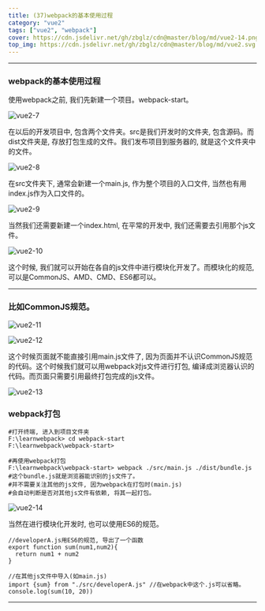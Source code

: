 ```yaml
---
title: (37)webpack的基本使用过程
category: "vue2"
tags: ["vue2", "webpack"]
cover: https://cdn.jsdelivr.net/gh/zbglz/cdn@master/blog/md/vue2-14.png
top_img: https://cdn.jsdelivr.net/gh/zbglz/cdn@master/blog/md/vue2.svg
---
```


***

### webpack的基本使用过程

使用webpack之前, 我们先新建一个项目。webpack-start。

![vue2-7](https://cdn.jsdelivr.net/gh/zbglz/cdn@master/blog/md/vue2-7.png)

在以后的开发项目中, 包含两个文件夹。src是我们开发时的文件夹, 包含源码。而dist文件夹是, 存放打包生成的文件。我们发布项目到服务器的, 就是这个文件夹中的文件。

![vue2-8](https://cdn.jsdelivr.net/gh/zbglz/cdn@master/blog/md/vue2-8.png)

在src文件夹下, 通常会新建一个main.js, 作为整个项目的入口文件, 当然也有用index.js作为入口文件的。

![vue2-9](https://cdn.jsdelivr.net/gh/zbglz/cdn@master/blog/md/vue2-9.png)

当然我们还需要新建一个index.html, 在平常的开发中, 我们还需要去引用那个js文件。

![vue2-10](https://cdn.jsdelivr.net/gh/zbglz/cdn@master/blog/md/vue2-10.png)

这个时候, 我们就可以开始在各自的js文件中进行模块化开发了。而模块化的规范, 可以是CommonJS、AMD、CMD、ES6都可以。

***

### 比如CommonJS规范。

![vue2-11](https://cdn.jsdelivr.net/gh/zbglz/cdn@master/blog/md/vue2-11.png)

![vue2-12](https://cdn.jsdelivr.net/gh/zbglz/cdn@master/blog/md/vue2-12.png)

这个时候页面就不能直接引用main.js文件了, 因为页面并不认识CommonJS规范的代码。这个时候我们就可以用webpack对js文件进行打包, 编译成浏览器认识的代码。而页面只需要引用最终打包完成的js文件。

![vue2-13](https://cdn.jsdelivr.net/gh/zbglz/cdn@master/blog/md/vue2-13.png)

### webpack打包


    #打开终端, 进入到项目文件夹
    F:\learnwebpack> cd webpack-start
    F:\learnwebpack\webpack-start> 
    
    #再使用webpack打包
    F:\learnwebpack\webpack-start> webpack ./src/main.js ./dist/bundle.js
    #这个bundle.js就是浏览器能识别的js文件了。
    #并不需要关注其他的js文件, 因为webpack在打包时(main.js)
    #会自动判断是否对其他js文件有依赖, 将其一起打包。


![vue2-14](https://cdn.jsdelivr.net/gh/zbglz/cdn@master/blog/md/vue2-14.png)

当然在进行模块化开发时, 也可以使用ES6的规范。


    //developerA.js用ES6的规范, 导出了一个函数
    export function sum(num1,num2){
      return num1 + num2
    }
    
    //在其他js文件中导入(如main.js)
    import {sum} from "./src/developerA.js" //在webpack中这个.js可以省略。
    console.log(sum(10, 20))


***